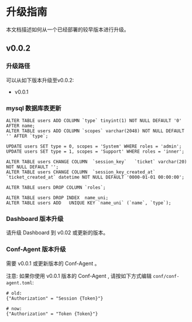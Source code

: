 # 升级指南

本文档描述如何从一个已经部署的较早版本进行升级。

## v0.0.2

### 升级路径

可以从如下版本升级至v0.0.2:

- v0.0.1

### mysql 数据库表更新

```
ALTER TABLE users ADD COLUMN `type` tinyint(1) NOT NULL DEFAULT '0' AFTER name;
ALTER TABLE users ADD COLUMN `scopes` varchar(2048) NOT NULL DEFAULT '' AFTER `type`;

UPDATE users SET type = 0, scopes = 'System' WHERE roles = 'admin';
UPDATE users SET type = 1, scopes = 'Support' WHERE roles = 'inner';

ALTER TABLE users CHANGE COLUMN  `session_key`   `ticket` varchar(20) NOT NULL DEFAULT '';
ALTER TABLE users CHANGE COLUMN  `session_key_created_at`  `ticket_created_at` datetime NOT NULL DEFAULT '0000-01-01 00:00:00';

ALTER TABLE users DROP COLUMN `roles`;

ALTER TABLE users DROP INDEX  name_uni;
ALTER TABLE users ADD   UNIQUE KEY `name_uni` (`name`, `type`);
```

### Dashboard 版本升级
请升级 Dashboard 到 v0.02 或更新的版本。

### Conf-Agent 版本升级
需要 v0.0.1 或更新版本的 Conf-Agent 。

注意: 如果你使用 v0.0.1 版本的 Conf-Agent , 请按如下方式编辑 `conf/conf-agent.toml`:

```
# old:
{"Authorization" = "Session {Token}"}

# now:
{"Authorization" = "Token {Token}"}
```